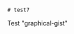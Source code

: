                                                                                                                                                                                                                                                                                                                                                                          # test7
Test "graphical-gist"